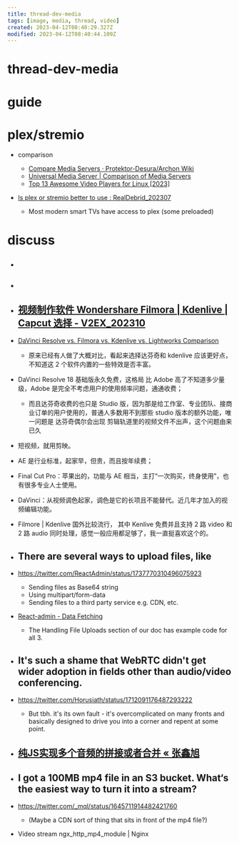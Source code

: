 ```yaml
---
title: thread-dev-media
tags: [image, media, thread, video]
created: 2023-04-12T08:40:29.327Z
modified: 2023-04-12T08:40:44.109Z
---
```


# thread-dev-media

# guide

# plex/stremio
- comparison
  - [Compare Media Servers · Protektor-Desura/Archon Wiki](https://github.com/Protektor-Desura/Archon/wiki/Compare-Media-Servers)
  - [Universal Media Server | Comparison of Media Servers](https://www.universalmediaserver.com/comparison/)
  - [Top 13 Awesome Video Players for Linux [2023]](https://itsfoss.com/video-players-linux/)

- [Is plex or stremio better to use : RealDebrid_202307](https://www.reddit.com/r/RealDebrid/comments/14s6phb/is_plex_or_stremio_better_to_use/)
  - Most modern smart TVs have access to plex (some preloaded)
# discuss
- ## 

- ## 

- ## [视频制作软件 Wondershare Filmora | Kdenlive | Capcut 选择 - V2EX_202310](https://fast.v2ex.com/t/986902)
- [DaVinci Resolve vs. Filmora vs. Kdenlive vs. Lightworks Comparison](https://sourceforge.net/software/compare/DaVinci-Resolve-vs-Filmora-vs-Kdenlive-vs-Lightworks/)
  - 原来已经有人做了大概对比，看起来选择达芬奇和 kdenlive 应该更好点，不知道这 2 个软件内置的一些特效是否丰富。

- DaVinci Resolve 18 基础版永久免费，这格局 比 Adobe 高了不知道多少量级，Adobe 是完全不考虑用户的使用频率问题，通通收费；
  - 而且达芬奇收费的也只是 Studio 版，因为那是给工作室、专业团队、接商业订单的用户使用的，普通人多数用不到那些 studio 版本的额外功能，唯一问题是 达芬奇偶尔会出现 剪辑轨道里的视频文件不出声，这个问题由来已久

- 短视频，就用剪映。
- AE 是行业标准，起家早，但贵，而且按年续费；
- Final Cut Pro：苹果出的，功能与 AE 相当，主打“一次购买，终身使用”，也有很多专业人士使用。
- DaVinci：从视频调色起家，调色是它的长项且不能替代。近几年才加入的视频编辑功能。

- Filmore | Kdenlive 国外比较流行， 其中 Kenlive 免费并且支持 2 路 video 和 2 路 audio 同时处理，感觉一般应用都足够了，我一直挺喜欢这个的。

- ## There are several ways to upload files, like
- https://twitter.com/ReactAdmin/status/1737770310496075923
  - Sending files as Base64 string
  - Using multipart/form-data
  - Sending files to a third party service e.g. CDN, etc.
- [React-admin - Data Fetching](https://marmelab.com/react-admin/DataProviders.html#handling-file-uploads)
  - The Handling File Uploads section of our doc has example code for all 3.

- ## It's such a shame that WebRTC didn't get wider adoption in fields other than audio/video conferencing.
- https://twitter.com/Horusiath/status/1712091176487293222
  - But tbh. it's its own fault - it's overcomplicated on many fronts and basically designed to drive you into a corner and repent at some point.

- ## [纯JS实现多个音频的拼接或者合并 « 张鑫旭](https://www.zhangxinxu.com/wordpress/2023/10/js-audio-audiobuffer-concat-merge/)

- ## I got a 100MB mp4 file in an S3 bucket. What‘s the easiest way to turn it into a stream? 
- https://twitter.com/_mql/status/1645711914482421760
  - (Maybe a CDN sort of thing that sits in front of the mp4 file?)
- Video stream ngx_http_mp4_module | Nginx
